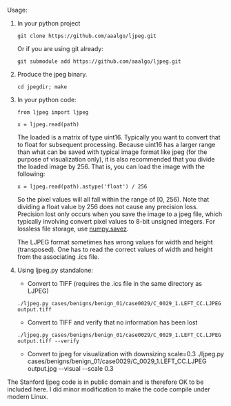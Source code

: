 Usage:

1. In your python project
	```
	git clone https://github.com/aaalgo/ljpeg.git

	```
	Or if you are using git already:
	```
	git submodule add https://github.com/aaalgo/ljpeg.git

	```
2. Produce the jpeg binary.
	```
	cd jpegdir; make

	```
3. In your python code:
	```
	from ljpeg import ljpeg

	x = ljpeg.read(path)
	```

	The loaded is a matrix of type uint16.  Typically you want to convert that
	to float for subsequent processing.  Because uint16 has a larger range than
	what can be saved with typical image format like jpeg (for the purpose of
	visualization only), it is also recommended that you divide the loaded image
	by 256.  That is, you can load the image with the following:
	```
	x = ljpeg.read(path).astype('float') / 256
	```
	So the pixel values will all fall within the range of [0, 256).
	Note that dividing a float value by 256 does not cause any precision loss.
	Precision lost only occurs when you save the image to a jpeg file, which typically
	involving convert pixel values to 8-bit unsigned integers.  For lossless
	file storage, use [numpy.savez](http://docs.scipy.org/doc/numpy-1.10.0/reference/generated/numpy.savez.html).
	
	The LJPEG format sometimes has wrong values for width and height (transposed).
	One has to read the correct values of width and height from the associating .ics file.

4. Using ljpeg.py standalone:
	- Convert to TIFF (requires the .ics file in the same directory as LJPEG)
	```
	./ljpeg.py cases/benigns/benign_01/case0029/C_0029_1.LEFT_CC.LJPEG output.tiff
	```
	- Convert to TIFF and verify that no information has been lost
	```
	./ljpeg.py cases/benigns/benign_01/case0029/C_0029_1.LEFT_CC.LJPEG output.tiff --verify
	```
	- Convert to jpeg for visualization with downsizing scale=0.3
	./ljpeg.py cases/benigns/benign_01/case0029/C_0029_1.LEFT_CC.LJPEG output.jpg --visual --scale 0.3


The Stanford ljpeg code is in public domain and is therefore OK to be
included here.  I did minor modification to make the code compile under
modern Linux.

